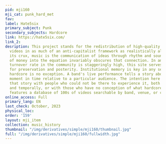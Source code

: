 ```yaml
---
pid: mji160
mji_cat: punk_hard_met
fav: 
label: Hate5six
primary_subject: Punk
secondary_subjects: Hardcore
link: https://hate5six.com/
link_2: 
desription: This project stands for the redistribution of high-quality live music
  videos in as much of an anti-capitalist framework as realistically allowable. At
  its crux, music is the communication of ideas through rhythm and sound. The introduction
  of money into the equation invariably obscures that connection. In an era when the
  turnover rate in the community is staggeringly high, this site serves as a vehicle
  for preservation and posterity. Institutional memory is key in any setting, and
  hardcore is no exception. A band's live performance tells a story about a particular
  moment in time relative to a particular audience. The intention here is to share
  that story with people who could not be there to experience it, both physically
  and temporally, or with those who have no conception of what hardcore is. The website
  features a database of 100s of videos searchable by band, venue, or city.
online_access: Full
primary_lang: EN
last_check: October, 2023
physical_loc: 
order: '159'
layout: mji_item
collection: music_history
thumbnail: "/img/derivatives/simple/mji160/thumbnail.jpg"
full: "/img/derivatives/simple/mji160/fullwidth.jpg"
---
```

